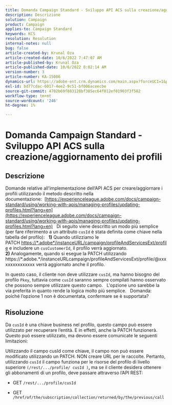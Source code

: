 ```yaml
---
title: Domanda Campaign Standard - Sviluppo API ACS sulla creazione/aggiornamento dei profili
description: Descrizione
solution: Campaign
product: Campaign
applies-to: Campaign Standard
keywords: KCS
resolution: Resolution
internal-notes: null
bug: false
article-created-by: Krunal Oza
article-created-date: 10/6/2022 7:47:07 AM
article-published-by: Krunal Oza
article-published-date: 10/6/2022 8:02:14 AM
version-number: 3
article-number: KA-15086
dynamics-url: https://adobe-ent.crm.dynamics.com/main.aspx?forceUCI=1&pagetype=entityrecord&etn=knowledgearticle&id=a100990e-4b45-ed11-bba2-002248086a27
exl-id: bd77cdac-6017-4ee2-9c51-bf006aceecbe
source-git-commit: 4702b69f883128bf305ec64f012ef01903f3f582
workflow-type: tm+mt
source-wordcount: '246'
ht-degree: 1%

---
```


# Domanda Campaign Standard - Sviluppo API ACS sulla creazione/aggiornamento dei profili

## Descrizione


Domande relative all’implementazione dell’API ACS per creare/aggiornare i profili utilizzando il metodo descritto nella documentazione:  [https://experienceleague.adobe.com/docs/campaign-standard/using/working-with-apis/managing-profiles/updating-profiles.html?lang=en](https://experienceleague.adobe.com/docs/campaign-standard/using/working-with-apis/managing-profiles/updating-profiles.html?lang=en)
 
Di seguito viene descritto un modo più semplice (per fare riferimento a un attributo `cusId` è stata definita come chiave nella tabella del profilo):
 
<b>1)</b> Quando utilizziamo le PATCH [https://\*.adobe\*/instanceURL/campaign/profileAndServicesExt/profile](https://na01.safelinks.protection.outlook.com/?url=https://mc.adobe.io/unilever-mkt-stage1/campaign/profileAndServicesExt/profile&amp;amp;data=02%7c01%7c%7c7ae64aa57f294ebc9d7d08d4bd48ea2f%7cfa7b1b5a7b34438794aed2c178decee1%7c0%7c0%7c636341568263078022&amp;amp;sdata=EVqAIvzLyFYiHf18eFGtnFm9ya/lLg2YfH5T3xer/9E%3D&amp;amp;reserved=0) e includere un `cusCustomerId`, il profilo verrà aggiornato.
 
<b>2) </b>Analogamente, quando si esegue la PATCH utilizzando https://\*.adobe.\*/instanceURLcampaign/profileAndServicesExt/profile/@xxxxxxxxxxxxxxx verrà aggiornato anche il profilo.

In questo caso, il cliente non deve utilizzare `cusId`, ma hanno bisogno del profilo `Pkey`, tuttavia come `cusId` saranno sempre compilati hanno osservato che possono sempre utilizzare questo campo.
 
L&#39;opzione uno sarebbe la via preferita in quanto rende la logica molto più semplice.
 
Domanda: poiché l’opzione 1 non è documentata, confermare se è supportata?


## Risoluzione


Da `cusId` è una chiave business nel profilo, questo campo può essere utilizzato per recuperare l’entità.
E in effetti, anche la PATCH funzionerà.
Questo può essere utilizzato, ma devono essere comunicate le seguenti limitazioni:

Utilizzando il campo cusId come chiave, il campo non può essere modificato utilizzando un PATCH.
NON creare URL per le raccolte.
Pertanto, utilizzando `cusId` il campo funziona per le risorse del profilo di livello superiore `(/rest/.../profile/ cusId )`<b>, </b>ma se il cliente desidera ottenere gli abbonamenti di un profilo, deve passare attraverso l’API REST:

- GET `/rest/.../profile/cusId`




- GET `/href/of/the/subscription/collection/returned/by/the/previous/call`
